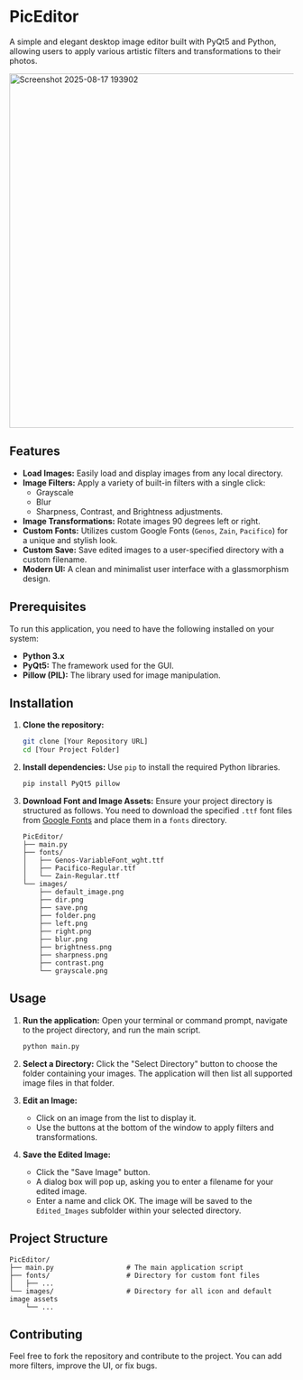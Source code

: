 # PicEditor

A simple and elegant desktop image editor built with PyQt5 and Python, allowing users to apply various artistic filters and transformations to their photos.

<img width="599" height="628" alt="Screenshot 2025-08-17 193902" src="https://github.com/user-attachments/assets/ac169f09-8449-4a71-8ae8-87cbf2c77af8" />


## Features

  * **Load Images:** Easily load and display images from any local directory.
  * **Image Filters:** Apply a variety of built-in filters with a single click:
      * Grayscale
      * Blur
      * Sharpness, Contrast, and Brightness adjustments.
  * **Image Transformations:** Rotate images 90 degrees left or right.
  * **Custom Fonts:** Utilizes custom Google Fonts (`Genos`, `Zain`, `Pacifico`) for a unique and stylish look.
  * **Custom Save:** Save edited images to a user-specified directory with a custom filename.
  * **Modern UI:** A clean and minimalist user interface with a glassmorphism design.

## Prerequisites

To run this application, you need to have the following installed on your system:

  * **Python 3.x**
  * **PyQt5:** The framework used for the GUI.
  * **Pillow (PIL):** The library used for image manipulation.

## Installation

1.  **Clone the repository:**

    ```sh
    git clone [Your Repository URL]
    cd [Your Project Folder]
    ```

2.  **Install dependencies:**
    Use `pip` to install the required Python libraries.

    ```sh
    pip install PyQt5 pillow
    ```

3.  **Download Font and Image Assets:**
    Ensure your project directory is structured as follows. You need to download the specified `.ttf` font files from [Google Fonts](https://fonts.google.com/) and place them in a `fonts` directory.

    ```
    PicEditor/
    ├── main.py
    ├── fonts/
    │   ├── Genos-VariableFont_wght.ttf
    │   ├── Pacifico-Regular.ttf
    │   └── Zain-Regular.ttf
    └── images/
        ├── default_image.png
        ├── dir.png
        ├── save.png
        ├── folder.png
        ├── left.png
        ├── right.png
        ├── blur.png
        ├── brightness.png
        ├── sharpness.png
        ├── contrast.png
        └── grayscale.png
    ```

## Usage

1.  **Run the application:**
    Open your terminal or command prompt, navigate to the project directory, and run the main script.

    ```sh
    python main.py
    ```

2.  **Select a Directory:**
    Click the "Select Directory" button to choose the folder containing your images. The application will then list all supported image files in that folder.

3.  **Edit an Image:**

      * Click on an image from the list to display it.
      * Use the buttons at the bottom of the window to apply filters and transformations.

4.  **Save the Edited Image:**

      * Click the "Save Image" button.
      * A dialog box will pop up, asking you to enter a filename for your edited image.
      * Enter a name and click OK. The image will be saved to the `Edited_Images` subfolder within your selected directory.

## Project Structure

```
PicEditor/
├── main.py                  # The main application script
├── fonts/                   # Directory for custom font files
│   ├── ...
└── images/                  # Directory for all icon and default image assets
    └── ...
```

## Contributing

Feel free to fork the repository and contribute to the project. You can add more filters, improve the UI, or fix bugs.
